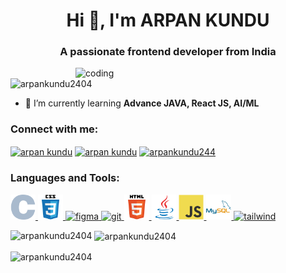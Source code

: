 <h1 align="center">Hi 👋, I'm ARPAN KUNDU</h1>
<h3 align="center">A passionate frontend developer from India</h3>

<img align="right" alt="coding" width="400" src="https://www.codeias.com/wp-content/uploads/2019/12/mdadain-qdimg-cdda59d626dc8asdasd6397fe45080e6e9c7d027ddasd.gif">

<p align="left"> <img src="https://komarev.com/ghpvc/?username=arpankundu2404&label=Profile%20views&color=0e75b6&style=flat" alt="arpankundu2404" /> </p>

- 🌱 I’m currently learning **Advance JAVA, React JS, AI/ML**

<h3 align="left">Connect with me:</h3>
<p align="left">
<a href="https://linkedin.com/in/arpan kundu" target="blank"><img align="center" src="https://raw.githubusercontent.com/rahuldkjain/github-profile-readme-generator/master/src/images/icons/Social/linked-in-alt.svg" alt="arpan kundu" height="30" width="40" /></a>
<a href="https://fb.com/arpan kundu" target="blank"><img align="center" src="https://raw.githubusercontent.com/rahuldkjain/github-profile-readme-generator/master/src/images/icons/Social/facebook.svg" alt="arpan kundu" height="30" width="40" /></a>
<a href="https://instagram.com/arpankundu244" target="blank"><img align="center" src="https://raw.githubusercontent.com/rahuldkjain/github-profile-readme-generator/master/src/images/icons/Social/instagram.svg" alt="arpankundu244" height="30" width="40" /></a>
</p>

<h3 align="left">Languages and Tools:</h3>
<p align="left"> <a href="https://www.cprogramming.com/" target="_blank" rel="noreferrer"> <img src="https://raw.githubusercontent.com/devicons/devicon/master/icons/c/c-original.svg" alt="c" width="40" height="40"/> </a> <a href="https://www.w3schools.com/css/" target="_blank" rel="noreferrer"> <img src="https://raw.githubusercontent.com/devicons/devicon/master/icons/css3/css3-original-wordmark.svg" alt="css3" width="40" height="40"/> </a> <a href="https://www.figma.com/" target="_blank" rel="noreferrer"> <img src="https://www.vectorlogo.zone/logos/figma/figma-icon.svg" alt="figma" width="40" height="40"/> </a> <a href="https://git-scm.com/" target="_blank" rel="noreferrer"> <img src="https://www.vectorlogo.zone/logos/git-scm/git-scm-icon.svg" alt="git" width="40" height="40"/> </a> <a href="https://www.w3.org/html/" target="_blank" rel="noreferrer"> <img src="https://raw.githubusercontent.com/devicons/devicon/master/icons/html5/html5-original-wordmark.svg" alt="html5" width="40" height="40"/> </a> <a href="https://www.java.com" target="_blank" rel="noreferrer"> <img src="https://raw.githubusercontent.com/devicons/devicon/master/icons/java/java-original.svg" alt="java" width="40" height="40"/> </a> <a href="https://developer.mozilla.org/en-US/docs/Web/JavaScript" target="_blank" rel="noreferrer"> <img src="https://raw.githubusercontent.com/devicons/devicon/master/icons/javascript/javascript-original.svg" alt="javascript" width="40" height="40"/> </a> <a href="https://www.mysql.com/" target="_blank" rel="noreferrer"> <img src="https://raw.githubusercontent.com/devicons/devicon/master/icons/mysql/mysql-original-wordmark.svg" alt="mysql" width="40" height="40"/> </a> <a href="https://tailwindcss.com/" target="_blank" rel="noreferrer"> <img src="https://www.vectorlogo.zone/logos/tailwindcss/tailwindcss-icon.svg" alt="tailwind" width="40" height="40"/> </a> </p>

<p><img align="left" src="https://github-readme-stats.vercel.app/api/top-langs?username=arpankundu2404&show_icons=true&locale=en&layout=compact" alt="arpankundu2404" /></p>

<p>&nbsp;<img align="center" src="https://github-readme-stats.vercel.app/api?username=arpankundu2404&show_icons=true&locale=en" alt="arpankundu2404" /></p>

<p><img align="center" src="https://github-readme-streak-stats.herokuapp.com/?user=arpankundu2404&" alt="arpankundu2404" /></p>

